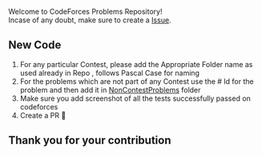 
Welcome to CodeForces Problems Repository! <br>
Incase of any doubt, make sure to create a [Issue](https://github.com/shan7030/codeforces-problems/issues).


## New Code
1. For any particular Contest, please add the Appropriate Folder name as used already in Repo , follows Pascal Case for naming
2. For the problems which are not part of any Contest use the # Id for the problem and then add it in [NonContestProblems](https://github.com/shan7030/codeforces-problems/tree/master/NonContestProblems) folder
3. Make sure you add screenshot of all the tests successfully passed on codeforces 
4. Create a PR :tada:


## Thank you for your contribution
